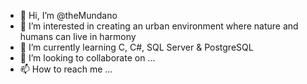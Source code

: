 - 👋 Hi, I’m @theMundano
- 👀 I’m interested in creating an urban environment where nature and humans can live in harmony
- 🌱 I’m currently learning C, C#, SQL Server & PostgreSQL
- 💞️ I’m looking to collaborate on ...
- 📫 How to reach me ...

<!---
theMundano/theMundano is a ✨ special ✨ repository because its `README.md` (this file) appears on your GitHub profile.
You can click the Preview link to take a look at your changes.
--->
